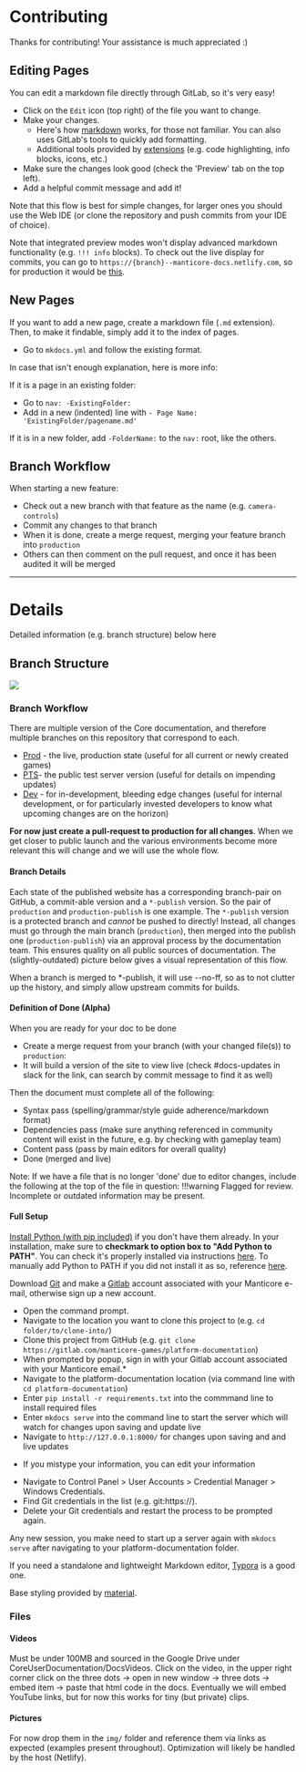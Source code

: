 # Contributing

Thanks for contributing! Your assistance is much appreciated :)

## Editing Pages

You can edit a markdown file directly through GitLab, so it's very easy!

- Click on the `Edit` icon (top right) of the file you want to change.
- Make your changes.
  - Here's how
    [markdown](https://github.com/adam-p/markdown-here/wiki/Markdown-Cheatsheet)
    works, for those not familiar. You can also uses GitLab's tools to quickly
    add formatting.
  - Additional tools provided by
    [extensions](https://squidfunk.github.io/mkdocs-material/extensions/admonition/)
    (e.g. code highlighting, info blocks, icons, etc.)
- Make sure the changes look good (check the 'Preview' tab on the top left).
- Add a helpful commit message and add it!

Note that this flow is best for simple changes, for larger ones you should use
the Web IDE (or clone the repository and push commits from your IDE of choice).

Note that integrated preview modes won't display advanced markdown functionality (e.g. `!!!
info` blocks). To check out the live display for commits, you can go to `https://{branch}--manticore-docs.netlify.com`, so for production it would be [this](https://production--manticore-docs.netlify.com).

## New Pages

If you want to add a new page, create a markdown file (`.md` extension).
Then, to make it findable, simply add it to the index of pages.

- Go to `mkdocs.yml` and follow the existing format.

In case that isn't enough explanation, here is more info:

If it is a page in an existing folder:

- Go to `nav: -ExistingFolder:`
- Add in a new (indented) line with `- Page Name: 'ExistingFolder/pagename.md'`

If it is in a new folder, add `-FolderName:` to the `nav:` root, like the
others.

## Branch Workflow

When starting a new feature:
- Check out a new branch with that feature as the name (e.g. `camera-controls`)
- Commit any changes to that branch
- When it is done, create a merge request, merging your feature branch into `production`
- Others can then comment on the pull request, and once it has been audited it
  will be merged

---

# Details

Detailed information (e.g. branch structure) below here

## Branch Structure

![](/img/readme_branches.png)

### Branch Workflow

There are multiple version of the Core documentation, and therefore multiple
branches on this repository that correspond to each.

- [Prod](https://docs.manticoreplatform.com/) - the live, production state (useful
for all current or newly created games)
- [PTS](https://pts-publish--manticore-docs.netlify.com/)- the public test server
version (useful for details on impending updates)
- [Dev](https://dev-publish--manticore-docs.netlify.com/) - for in-development,
bleeding edge changes (useful for internal development, or for particularly
invested developers to know what upcoming changes are on the horizon)

**For now just create a pull-request to production for all changes**. When we get
closer to public launch and the various environments become more relevant this
will change and we will use the whole flow.

#### Branch Details

Each state of the published website has a corresponding branch-pair on GitHub, a
commit-able version and a `*-publish` version. So the pair of `production` and
`production-publish` is one example. The `*-publish` version is a protected
branch and _cannot_ be pushed to directly! Instead, all changes must go through
the main branch (`production`), then merged into the publish one
(`production-publish`) via an approval process by the documentation team. This
ensures quality on all public sources of documentation. The (slightly-outdated)
picture below gives a visual representation of this flow.

When a branch is merged to *-publish, it will use --no-ff, so as to not clutter
up the history, and simply allow upstream commits for builds.

#### Definition of Done (Alpha)

When you are ready for your doc to be done
- Create a merge request from your branch (with your changed file(s)) to `production`:
- It will build a version of the site to view live (check #docs-updates in slack
  for the link, can search by commit message to find it as well)

Then the document must complete all of the following:
- Syntax pass (spelling/grammar/style guide adherence/markdown format)
- Dependencies pass (make sure anything referenced in community content will
  exist in the future, e.g. by checking with gameplay team)
- Content pass (pass by main editors for overall quality)
- Done (merged and live)

Note: If we have a file that is no longer 'done' due to editor changes, include
the following at the top of the file in question: !!!warning Flagged for review.
Incomplete or outdated information may be present.

#### Full Setup

[Install Python (with pip included)](https://www.python.org/) if you don't have them already. In your installation, make sure to **checkmark to option box to "Add Python to PATH"**. You can check it's properly installed via instructions [here](https://www.makeuseof.com/tag/install-pip-for-python/). To manually add Python to PATH if you did not install it as so, reference [here](https://datatofish.com/add-python-to-windows-path/).

Download [Git](https://git-scm.com/) and make a [Gitlab](https://gitlab.com/) account associated with your Manticore e-mail, otherwise sign up a new account.

- Open the command prompt.
- Navigate to the location you want to clone this project to (e.g. `cd folder/to/clone-into/`)
- Clone this project from GitHub (e.g. `git clone https://gitlab.com/manticore-games/platform-documentation`)
- When prompted by popup, sign in with your Gitlab account associated with your Manticore email.*
- Navigate to the platform-documentation location (via command line with `cd platform-documentation`)
- Enter `pip install -r requirements.txt` into the commmand line to install required files
- Enter `mkdocs serve` into the command line to start the server which will watch for changes upon saving and update live
- Navigate to `http://127.0.0.1:8000/` for changes upon saving and and live updates

* If you mistype your information, you can edit your information
- Navigate to Control Panel > User Accounts > Credential Manager > Windows Credentials.
- Find Git credentials in the list (e.g. git:https://).
- Delete your Git credentials and restart the process to be prompted again.

Any new session, you make need to start up a server again with `mkdocs serve` after navigating to your platform-documentation folder.

If you need a standalone and lightweight Markdown editor,
[Typora](https://typora.io/) is a good one.

Base styling provided by
[material](https://squidfunk.github.io/mkdocs-material/).

### Files

#### Videos

Must be under 100MB and sourced in the Google Drive under
CoreUserDocumentation/DocsVideos. Click on the video, in the upper right corner
click on the three dots -> open in new window -> three dots -> embed item ->
paste that html code in the docs. Eventually we will embed YouTube links, but
for now this works for tiny (but private) clips.

#### Pictures

For now drop them in the `img/` folder and reference them via links as expected
(examples present throughout). Optimization will likely be handled by the host
(Netlify).
